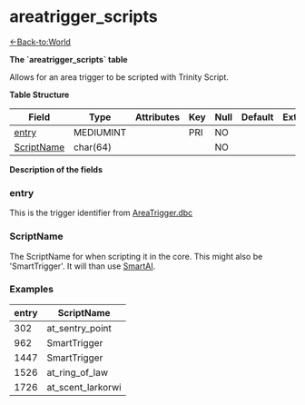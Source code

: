 # areatrigger\_scripts

[<-Back-to:World](database-world)

**The \`areatrigger\_scripts\` table**

Allows for an area trigger to be scripted with Trinity Script.

**Table Structure**

| Field           | Type      | Attributes | Key | Null | Default | Extra | Comment |
| --------------- | --------- | ---------- | --- | ---- | ------- | ----- | ------- |
| [entry][1]      | MEDIUMINT |            | PRI | NO   |         |       |         |
| [ScriptName][2] | char(64)  |            |     | NO   |         |       |         |

[1]: #entry
[2]: #scriptname

**Description of the fields**

### entry

This is the trigger identifier from [AreaTrigger.dbc](dbc-areatrigger)

### ScriptName

The ScriptName for when scripting it in the core.
This might also be 'SmartTrigger'. It will than use [SmartAI](smart-scripts).

### Examples

| entry | ScriptName        |
| ----- | ----------------- |
| 302   | at_sentry_point   |
| 962   | SmartTrigger      |
| 1447  | SmartTrigger      |
| 1526  | at_ring_of_law    |
| 1726  | at_scent_larkorwi |
